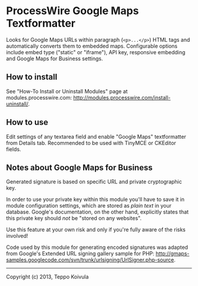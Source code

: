 # ProcessWire Google Maps Textformatter

Looks for Google Maps URLs within paragraph (`<p>...</p>`) HTML tags and automatically converts them to embedded maps. Configurable options include embed type ("static" or "iframe"), API key, responsive embedding and Google Maps for Business settings.

## How to install

See "How-To Install or Uninstall Modules" page at modules.processwire.com: http://modules.processwire.com/install-uninstall/.

## How to use

Edit settings of any textarea field and enable "Google Maps" textformatter from Details tab. Recommended to be used with TinyMCE or CKEditor fields.

## Notes about Google Maps for Business

Generated signature is based on specific URL and private cryptographic key.

In order to use your private key within this module you'll have to save it in module configuration settings, which are stored as *plain text* in your database. Google's documentation, on the other hand, explicitly states that this private key should *not* be "stored on any websites".

Use this feature at your own risk and only if you're fully aware of the risks involved!

Code used by this module for generating encoded signatures was adapted from Google's Extended URL signing gallery sample for PHP: http://gmaps-samples.googlecode.com/svn/trunk/urlsigning/UrlSigner.php-source.

---
Copyright (c) 2013, Teppo Koivula
